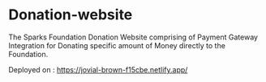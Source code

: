 # Donation-website
The Sparks Foundation Donation Website comprising of Payment Gateway Integration for Donating specific amount of Money directly to the Foundation.

Deployed on : https://jovial-brown-f15cbe.netlify.app/


